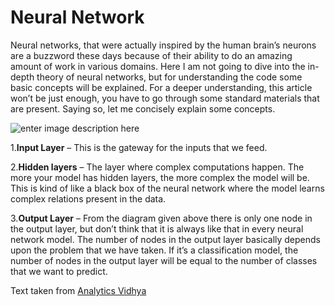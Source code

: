 # Neural Network

Neural networks, that were actually inspired by the human brain’s neurons are a buzzword these days because of their ability to do an amazing amount of work in various domains. Here I am not going to dive into the in-depth theory of neural networks, but for understanding the code some basic concepts will be explained. For a deeper understanding, this article won’t be just enough, you have to go through some standard materials that are present. Saying so, let me concisely explain some concepts.

![enter image description here](https://editor.analyticsvidhya.com/uploads/51077Hidden-layrs-1-i2tutorials.jpg)

1.**Input Layer** – This is the gateway for the inputs that we feed.

2.**Hidden layers**  – The layer where complex computations happen. The more your model has hidden layers, the more complex the model will be. This is kind of like a black box of the neural network where the model learns complex relations present in the data.

3.**Output Layer**  – From the diagram given above there is only one node in the output layer, but don’t think that it is always like that in every neural network model. The number of nodes in the output layer basically depends upon the problem that we have taken. If it’s a classification model, the number of nodes in the output layer will be equal to the number of classes that we want to predict.

Text taken from [Analytics Vidhya](https://www.analyticsvidhya.com/blog/2021/07/absolute-beginners-series-to-implement-neural-networks-part-1/)